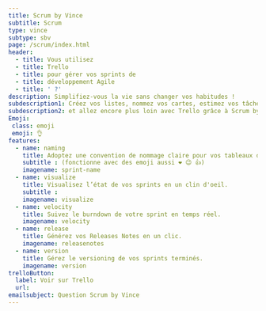 ```yaml
---
title: Scrum by Vince
subtitle: Scrum
type: vince
subtype: sbv
page: /scrum/index.html
header:
  - title: Vous utilisez 
  - title: Trello
  - title: pour gérer vos sprints de
  - title: développement Agile
  - title: ' ?'
description: Simplifiez-vous la vie sans changer vos habitudes !
subdescription1: Créez vos listes, nommez vos cartes, estimez vos tâches...
subdescription2: et allez encore plus loin avec Trello grâce à Scrum by Vince
Emoji:
 class: emoji
 emoji: 👌
features:
  - name: naming
    title: Adoptez une convention de nommage claire pour vos tableaux de sprints.
    subtitle : (fonctionne avec des emoji aussi ❤ 😉 👍)
    imagename: sprint-name
  - name: visualize
    title: Visualisez l’état de vos sprints en un clin d'oeil.
    subtitle :  
    imagename: visualize
  - name: velocity
    title: Suivez le burndown de votre sprint en temps réel.
    imagename: velocity
  - name: release
    title: Générez vos Releases Notes en un clic.
    imagename: releasenotes
  - name: version
    title: Gérez le versioning de vos sprints terminés.
    imagename: version
trelloButton:
  label: Voir sur Trello
  url: 
emailsubject: Question Scrum by Vince
---
```

